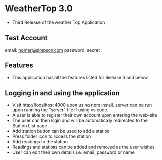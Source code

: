 # WeatherTop 3.0
- Third Release of the weather Top Application

## Test Account
email: homer@simpson.com
password: secret

## Features
- This application has all the features listed for Release 3 and below

## Logging in and using the application
- Visit http://localhost:4000 upon using npm install, server can be run upon running the "server" file if using vs code.
- A user is able to register their own account upon entering the web-site
- The user can then login and will be automatically redirected to the Station List page
- Add station button can be used to add a station
- Press folder icon to access the station
- Add readings to the station
- Readings and stations can be added and removed as the user wishes
- User can edit their own details i.e. email, password or name